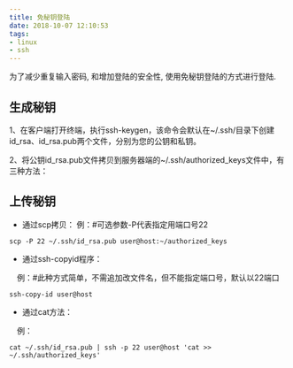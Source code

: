 ```yaml
---
title: 免秘钥登陆
date: 2018-10-07 12:10:53
tags: 
- linux
- ssh
---
```


为了减少重复输入密码, 和增加登陆的安全性, 使用免秘钥登陆的方式进行登陆.
<!-- more -->

## 生成秘钥

1、在客户端打开终端，执行ssh-keygen，该命令会默认在~/.ssh/目录下创建id_rsa、id_rsa.pub两个文件，分别为您的公钥和私钥。

2、将公钥id_rsa.pub文件拷贝到服务器端的~/.ssh/authorized_keys文件中，有三种方法：

## 上传秘钥

- 通过scp拷贝：
例：#可选参数-P代表指定用端口号22

```shell
scp -P 22 ~/.ssh/id_rsa.pub user@host:~/authorized_keys
```

- 通过ssh-copyid程序：

　例：#此种方式简单，不需追加改文件名，但不能指定端口号，默认以22端口

```shell
ssh-copy-id user@host
```

- 通过cat方法：

　例：

```shell
cat ~/.ssh/id_rsa.pub | ssh -p 22 user@host 'cat >> ~/.ssh/authorized_keys'
```
